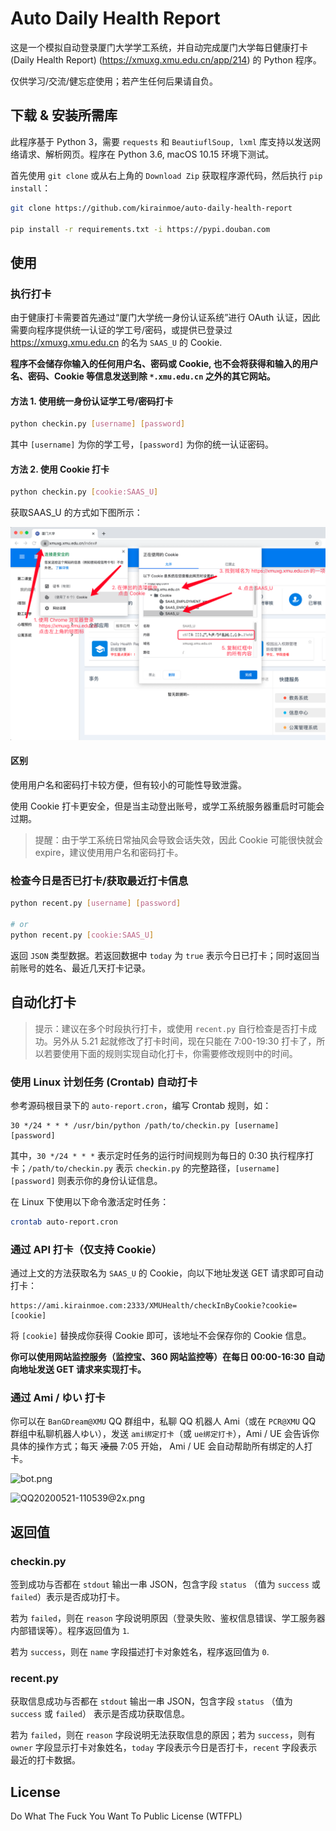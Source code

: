 # Auto Daily Health Report

这是一个模拟自动登录厦门大学学工系统，并自动完成厦门大学每日健康打卡 (Daily Health Report) (https://xmuxg.xmu.edu.cn/app/214) 的 Python 程序。

仅供学习/交流/健忘症使用；若产生任何后果请自负。

## 下载 & 安装所需库

此程序基于 Python 3，需要 `requests` 和 `BeautiuflSoup, lxml` 库支持以发送网络请求、解析网页。程序在 Python 3.6, macOS 10.15 环境下测试。

首先使用 `git clone` 或从右上角的 `Download Zip` 获取程序源代码，然后执行 `pip install`：

```bash
git clone https://github.com/kirainmoe/auto-daily-health-report

pip install -r requirements.txt -i https://pypi.douban.com
```

## 使用

### 执行打卡

由于健康打卡需要首先通过“厦门大学统一身份认证系统”进行 OAuth 认证，因此需要向程序提供统一认证的学工号/密码，或提供已登录过 https://xmuxg.xmu.edu.cn 的名为 `SAAS_U` 的 Cookie.

**程序不会储存你输入的任何用户名、密码或 Cookie, 也不会将获得和输入的用户名、密码、Cookie 等信息发送到除 `*.xmu.edu.cn` 之外的其它网站。**

#### 方法 1. 使用统一身份认证学工号/密码打卡

```bash
python checkin.py [username] [password]
```

其中 `[username]` 为你的学工号，`[password]` 为你的统一认证密码。

#### 方法 2. 使用 Cookie 打卡

```bash
python checkin.py [cookie:SAAS_U]
```

获取SAAS_U 的方式如下图所示：

![get cookie](get_cookie.png)

#### 区别

使用用户名和密码打卡较方便，但有较小的可能性导致泄露。

使用 Cookie 打卡更安全，但是当主动登出账号，或学工系统服务器重启时可能会过期。

> 提醒：由于学工系统日常抽风会导致会话失效，因此 Cookie 可能很快就会 expire，建议使用用户名和密码打卡。

### 检查今日是否已打卡/获取最近打卡信息

```bash
python recent.py [username] [password]

# or
python recent.py [cookie:SAAS_U]
```

返回 `JSON` 类型数据。若返回数据中 `today` 为 `true` 表示今日已打卡；同时返回当前账号的姓名、最近几天打卡记录。

## 自动化打卡

> 提示：建议在多个时段执行打卡，或使用 `recent.py` 自行检查是否打卡成功。另外从 5.21 起就修改了打卡时间，现在只能在 7:00-19:30 打卡了，所以若要使用下面的规则实现自动化打卡，你需要修改规则中的时间。

### 使用 Linux 计划任务 (Crontab) 自动打卡

参考源码根目录下的 `auto-report.cron`，编写 Crontab 规则，如：

```
30 */24 * * * /usr/bin/python /path/to/checkin.py [username] [password]
```

其中，`30 */24 * * *` 表示定时任务的运行时间规则为每日的 0:30 执行程序打卡；`/path/to/checkin.py` 表示 `checkin.py` 的完整路径，`[username] [password]` 则表示你的身份认证信息。

在 Linux 下使用以下命令激活定时任务：

```bash
crontab auto-report.cron
```

### 通过 API 打卡（仅支持 Cookie）

通过上文的方法获取名为 `SAAS_U` 的 Cookie，向以下地址发送 GET 请求即可自动打卡：

```
https://ami.kirainmoe.com:2333/XMUHealth/checkInByCookie?cookie=[cookie]
``` 

将 `[cookie]` 替换成你获得 Cookie 即可，该地址不会保存你的 Cookie 信息。

**你可以使用网站监控服务（监控宝、360 网站监控等）在每日 00:00-16:30 自动向地址发送 GET 请求来实现打卡。**


### 通过 Ami / ゆい 打卡

你可以在 `BanGDream@XMU` QQ 群组中，私聊 QQ 机器人 Ami（或在 `PCR@XMU` QQ 群组中私聊机器人ゆい），发送 `ami绑定打卡`（或 `ue绑定打卡`），Ami / UE 会告诉你具体的操作方式；每天 <s>凌晨</s> 7:05 开始， Ami / UE 会自动帮助所有绑定的人打卡。

![bot.png](https://i.loli.net/2020/05/21/ArDbsOucV8o9lCq.png)

![QQ20200521-110539@2x.png](https://i.loli.net/2020/05/21/LDwNJSBn75OaC1T.png)

## 返回值

### checkin.py

签到成功与否都在 `stdout` 输出一串 JSON，包含字段 `status` （值为 `success` 或 `failed`）表示是否成功打卡。

若为 `failed`，则在 `reason` 字段说明原因（登录失败、鉴权信息错误、学工服务器内部错误等）。程序返回值为 `1`.

若为 `success`，则在 `name` 字段描述打卡对象姓名，程序返回值为 `0`.

### recent.py

获取信息成功与否都在 `stdout` 输出一串 JSON，包含字段 `status` （值为 `success` 或 `failed`） 表示是否成功获取信息。

若为 `failed`，则在 `reason` 字段说明无法获取信息的原因；若为 `success`，则有 `owner` 字段显示打卡对象姓名，`today` 字段表示今日是否打卡，`recent` 字段表示最近的打卡数据。

## License

Do What The Fuck You Want To Public License (WTFPL)
